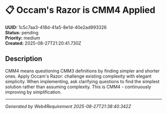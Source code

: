 # 📋 Occam's Razor is CMM4 Applied

**UUID:** 1c5c7aa3-418d-41a5-8e1d-40e2ad993326  
**Status:** pending  
**Priority:** medium  
**Created:** 2025-08-27T21:20:41.730Z  


## Description

CMM4 means questioning CMM3 definitions by finding simpler and shorter ones. Apply Occam's Razor: challenge existing complexity with elegant simplicity. When implementing, ask clarifying questions to find the simplest solution rather than assuming complexity. This is CMM4 - continuously improving by simplification.

---

*Generated by Web4Requirement 2025-08-27T21:38:40.342Z*